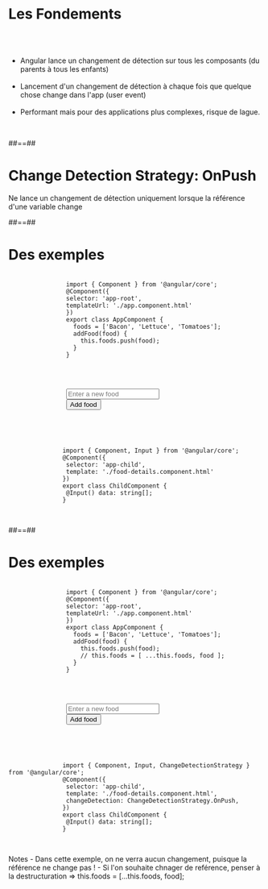 <!-- .slide: class="sfeir-basic-slide" -->
# Les Fondements
<br><br>
- Angular lance un changement de détection sur tous les composants (du parents à tous les enfants)<br><br>
- Lancement d'un changement de détection à chaque fois que quelque chose change dans l'app (user event)<br><br>
- Performant mais pour des applications plus complexes, risque de lague.
<br>

##==##

<!-- .slide: class="sfeir-basic-slide" -->
# Change Detection Strategy: OnPush
<span class="full-center important bold">Ne lance un changement de détection uniquement lorsque la référence d'une variable change</span>

##==##

<!-- .slide: class="sfeir-basic-slide with-code" -->
# Des exemples
<div class="flex-row">
    <div class="half">
        <pre>
            <code data-trim class="typescript">
                import { Component } from '@angular/core';
                @Component({
                selector: 'app-root',
                templateUrl: './app.component.html'
                })
                export class AppComponent {
                  foods = ['Bacon', 'Lettuce', 'Tomatoes'];
                  addFood(food) {
                    this.foods.push(food);
                  }
                }
            </code>
        </pre>
        <pre>
            <code data-trim>
                <input #newFood type="text" placeholder="Enter a new food">
                <button (click)="addFood(newFood.value)">Add food</button>
                <app-child [data]="foods"></app-child>
            </code>
        </pre>
    </div>
    <div class="half">
        <pre>
            <code data-trim class="typescript">
               import { Component, Input } from '@angular/core';
               @Component({
                selector: 'app-child',
                template: './food-details.component.html'
               })
               export class ChildComponent {
                @Input() data: string[];
               } 
            </code>
        </pre>
    </div>
</div>

##==##

<!-- .slide: class="sfeir-basic-slide with-code" -->
# Des exemples
<div class="flex-row">
    <div class="half">
        <pre>
            <code data-trim class="typescript">
                import { Component } from '@angular/core';
                @Component({
                selector: 'app-root',
                templateUrl: './app.component.html'
                })
                export class AppComponent {
                  foods = ['Bacon', 'Lettuce', 'Tomatoes'];
                  addFood(food) {
                    this.foods.push(food);
                    // this.foods = [ ...this.foods, food ];
                  }
                }
            </code>
        </pre>
        <pre>
            <code data-trim>
                <input #newFood type="text" placeholder="Enter a new food">
                <button (click)="addFood(newFood.value)">Add food</button>
                <app-child [data]="foods"></app-child>
            </code>
        </pre>
    </div>
    <div class="half">
        <pre>
            <code data-trim class="typescript">
               import { Component, Input, ChangeDetectionStrategy } from '@angular/core';
               @Component({
                selector: 'app-child',
                template: './food-details.component.html',
                changeDetection: ChangeDetectionStrategy.OnPush,
               })
               export class ChildComponent {
                @Input() data: string[];
               } 
            </code>
        </pre>
    </div>
</div>
Notes
- Dans cette exemple, on ne verra aucun changement, puisque la référence ne change pas ! 
- Si l'on souhaite chnager de reférence, penser à la destructuration => this.foods = [...this.foods, food];

